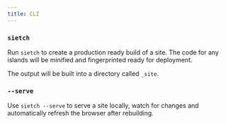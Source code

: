 ```yaml
---
title: CLI
---
```


### `sietch`
Run `sietch` to create a production ready build of a site. The code for any islands will be minified and fingerprinted ready for deployment.

The output will be built into a directory called `_site`.

### `--serve`
Use `sietch --serve` to serve a site locally, watch for changes and automatically refresh the browser after rebuilding.
